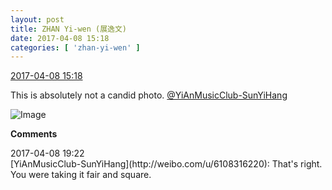 ```yaml
---
layout: post
title: ZHAN Yi-wen (展逸文)
date: 2017-04-08 15:18
categories: [ 'zhan-yi-wen' ]
---
```


<div class="weibo-info">
  <a href="http://weibo.com/6108090526/EDyECBDKY">2017-04-08 15:18</a>
</div>

This is absolutely not a candid photo. [@YiAnMusicClub-SunYiHang](http://weibo.com/u/6108316220)

<!-- more -->

![Image](https://wx2.sinaimg.cn/mw690/006FmVn8ly1fefao7x16lj30qo0zkjzp.jpg)

**Comments**

<div class="weibo-info">2017-04-08 19:22</div>
[YiAnMusicClub-SunYiHang](http://weibo.com/u/6108316220): That's right. You were taking it fair and square.
